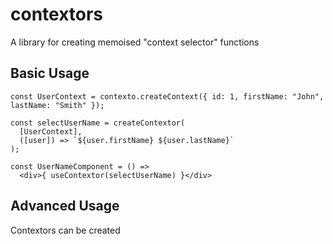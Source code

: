 contextors
==========

A library for creating memoised \"context selector\" functions

## Basic Usage

    const UserContext = contexto.createContext({ id: 1, firstName: "John", lastName: "Smith" });

    const selectUserName = createContextor(
      [UserContext],
      ([user]) => `${user.firstName} ${user.lastName}`
    );

    const UserNameComponent = () =>
      <div>{ useContextor(selectUserName) }</div>

## Advanced Usage

Contextors can be created 